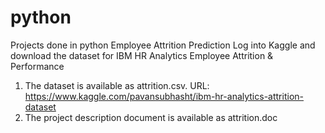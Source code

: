 # python
Projects done in python
Employee Attrition Prediction
Log into Kaggle and download the dataset for IBM HR Analytics Employee Attrition & Performance

1. The dataset is available as attrition.csv. URL: https://www.kaggle.com/pavansubhasht/ibm-hr-analytics-attrition-dataset 
2. The project description document is available as attrition.doc
